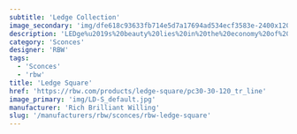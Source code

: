 ```yaml
---
subtitle: 'Ledge Collection'
image_secondary: 'img/dfe618c93633fb714e5d7a17694ad534ecf3583e-2400x1200.png'
description: 'LEDge%u2019s%20beauty%20lies%20in%20the%20economy%20of%20its%20form.%20Ledge%u2019s%20clean-cut%20design%2C%20drawn%20up%20as%20an%20intersection%20between%20two%20geometric%20planes%2C%20fits%20nicely%20into%20a%20range%20of%20settings.%20Its%20flexibility%20extends%20further%20in%20options%20of%20upward%20or%20downward%20installation%20and%20an%20array%20of%20surface%20finishes.%A0'
category: 'Sconces'
designer: 'RBW'
tags:
  - 'Sconces'
  - 'rbw'
title: 'Ledge Square'
href: 'https://rbw.com/products/ledge-square/pc30-30-120_tr_line'
image_primary: 'img/LD-S_default.jpg'
manufacturer: 'Rich Brilliant Willing'
slug: '/manufacturers/rbw/sconces/rbw-ledge-square'
---
```

